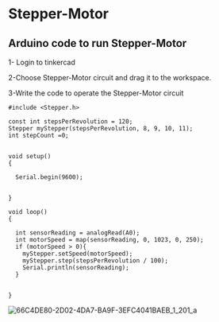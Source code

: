 # Stepper-Motor
## Arduino code to run Stepper-Motor

1- Login to tinkercad

2-Choose Stepper-Motor circuit and drag it to the workspace.

3-Write the code to operate the Stepper-Motor circuit
```
#include <Stepper.h>

const int stepsPerRevolution = 120;
Stepper myStepper(stepsPerRevolution, 8, 9, 10, 11);
int stepCount =0;

  
void setup()
{
  
  Serial.begin(9600);
  
  
}

void loop()
{
  
  int sensorReading = analogRead(A0);
  int motorSpeed = map(sensorReading, 0, 1023, 0, 250);
  if (motorSpeed > 0){
    myStepper.setSpeed(motorSpeed);
    myStepper.step(stepsPerRevolution / 100);
    Serial.println(sensorReading);
  }
  
  
}
```


![66C4DE80-2D02-4DA7-BA9F-3EFC4041BAEB_1_201_a](https://user-images.githubusercontent.com/80279479/180820070-913fb396-1741-4933-a27e-0213e1c65dfc.jpeg)
